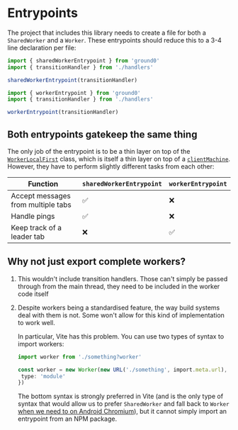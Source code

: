 # Entrypoints

The project that includes this library needs to create a file for both a `SharedWorker` and a `Worker`. These entrypoints should reduce this to a 3-4 line declaration per file:

```ts
import { sharedWorkerEntrypoint } from 'ground0'
import { transitionHandler } from './handlers'

sharedWorkerEntrypoint(transitionHandler)
```

```ts
import { workerEntrypoint } from 'ground0'
import { transitionHandler } from './handlers'

workerEntrypoint(transitionHandler)
```

## Both entrypoints gatekeep the same thing

The only job of the entrypoint is to be a thin layer on top of the [`WorkerLocalFirst`](../../classes/worker_thread.ts) class, which is itself a thin layer on top of a [`clientMachine`](../../machines/worker.ts). However, they have to perform slightly different tasks from each other:

| Function                           | `sharedWorkerEntrypoint` | `workerEntrypoint` |
| ---------------------------------- | ------------------------ | ------------------ |
| Accept messages from multiple tabs | ✅                       | ❌                 |
| Handle pings                       | ✅                       | ❌                 |
| Keep track of a leader tab         | ❌                       | ✅                 |

## Why not just export complete workers?

1. This wouldn't include transition handlers. Those can't simply be passed through from the main thread, they need to be included in the worker code itself
2. Despite workers being a standardised feature, the way build systems deal with them is not. Some won't allow for this kind of implementation to work well.

   In particular, Vite has this problem. You can use two types of syntax to import workers:

   ```ts
   import worker from './something?worker'
   ```

   ```ts
   const worker = new Worker(new URL('./something', import.meta.url), {
   	type: 'module'
   })
   ```

   The bottom syntax is strongly preferred in Vite (and is the only type of syntax that would allow us to prefer `SharedWorker` and fall back to `Worker` [when we need to on Android Chromium](https://caniuse.com/mdn-api_sharedworker)), but it cannot simply import an entrypoint from an NPM package.
